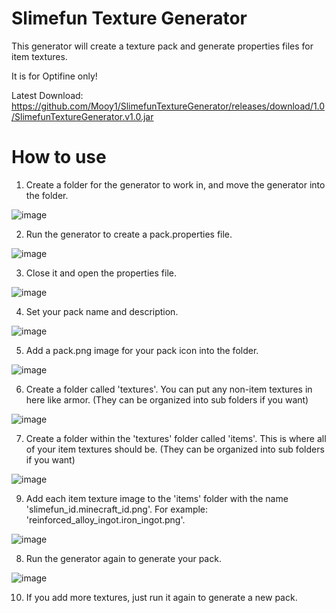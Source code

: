 # Slimefun Texture Generator

This generator will create a texture pack and generate properties files for item textures.

It is for Optifine only!

Latest Download: https://github.com/Mooy1/SlimefunTextureGenerator/releases/download/1.0/SlimefunTextureGenerator.v1.0.jar

# How to use

1. Create a folder for the generator to work in, and move the generator into the folder.

![image](https://user-images.githubusercontent.com/69326411/114448179-d40eb500-9b98-11eb-8867-d60e95c6c674.png)

2. Run the generator to create a pack.properties file.

![image](https://user-images.githubusercontent.com/69326411/114448221-e1c43a80-9b98-11eb-9539-c6577f355be5.png)

3. Close it and open the properties file.

![image](https://user-images.githubusercontent.com/69326411/114448249-ec7ecf80-9b98-11eb-97b7-46ee3b823461.png)

4. Set your pack name and description.

![image](https://user-images.githubusercontent.com/69326411/114448296-fef90900-9b98-11eb-8e6d-55313f156b43.png)

5. Add a pack.png image for your pack icon into the folder.

![image](https://user-images.githubusercontent.com/69326411/114448351-0ddfbb80-9b99-11eb-9d66-76732a633d42.png)

6. Create a folder called 'textures'. You can put any non-item textures in here like armor. (They can be organized into sub folders if you want)

![image](https://user-images.githubusercontent.com/69326411/114448385-1c2dd780-9b99-11eb-9c25-3e6ce6157c36.png)

7. Create a folder within the 'textures' folder called 'items'. This is where all of your item textures should be. (They can be organized into sub folders if you want)

![image](https://user-images.githubusercontent.com/69326411/114448426-28199980-9b99-11eb-8385-7d3cd4417b10.png)

9. Add each item texture image to the 'items' folder with the name 'slimefun_id.minecraft_id.png'. For example: 'reinforced_alloy_ingot.iron_ingot.png'.

![image](https://user-images.githubusercontent.com/69326411/114448465-35cf1f00-9b99-11eb-81d1-ed41a9b6b81e.png)

8. Run the generator again to generate your pack.

![image](https://user-images.githubusercontent.com/69326411/114448502-441d3b00-9b99-11eb-8ad8-4697d5949d61.png)

10. If you add more textures, just run it again to generate a new pack.
